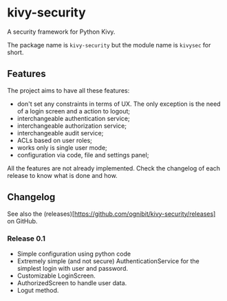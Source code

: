 # kivy-security
A security framework for Python Kivy. 

The package name is `kivy-security` but the module name is `kivysec` for short.

## Features
The project aims to have all these features:
* don't set any constraints in terms of UX. The only exception is the need of a
  login screen and a action to logout;
* interchangeable authentication service;
* interchangeable authorization service;
* interchangeable audit service;
* ACLs based on user roles;
* works only is single user mode;
* configuration via code, file and settings panel;

All the features are not already implemented. Check the changelog of each 
release to know what is done and how.

## Changelog
See also the (releases)[https://github.com/ognibit/kivy-security/releases] on
GitHub.
### Release 0.1 

* Simple configuration using python code
* Extremely simple (and not secure) AuthenticationService for the simplest
  login with user and password. 
* Customizable LoginScreen.
* AuthorizedScreen to handle user data.
* Logut method.

